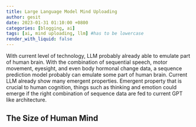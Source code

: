 ```yaml
---
title: Large Language Model Mind Uploading
author: gesit
date: 2023-01-31 01:10:00 +0800
categories: [blogging, ai]
tags: [ai, mind uploading, llm] #has to be lowercase
render_with_liquid: false
---
```


With current level of technology, LLM probably already able to emulate part of human brain. With the combination of sequential speech, motor movement, eyesight, and even body hormonal change data, a sequence prediction model probably can emulate some part of human brain. Current LLM already show many emergent properties. Emergent property that is crucial to human cognition, things such as thinking and emotion could emerge if the right combination of sequence data are fed to current GPT like architecture.


## The Size of Human Mind
























